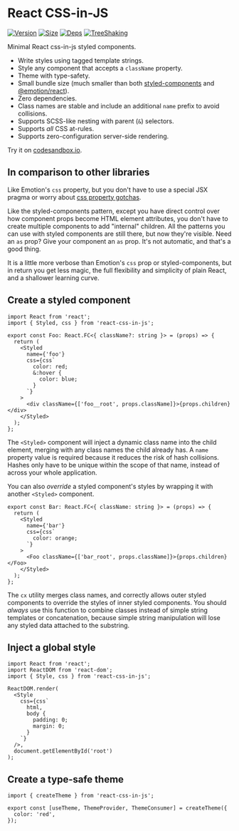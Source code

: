 # React CSS-in-JS

[![Version](https://badgen.net/npm/v/react-css-in-js)](https://www.npmjs.com/package/react-css-in-js)
[![Size](https://badgen.net/bundlephobia/minzip/react-css-in-js)](https://bundlephobia.com/result?p=react-css-in-js)
[![Deps](https://badgen.net/bundlephobia/dependency-count/react-css-in-js)](https://bundlephobia.com/result?p=react-css-in-js)
[![TreeShaking](https://badgen.net/bundlephobia/tree-shaking/react-css-in-js)](https://bundlephobia.com/result?p=react-css-in-js)

Minimal React css-in-js styled components.

- Write styles using tagged template strings.
- Style any component that accepts a `className` property.
- Theme with type-safety.
- Small bundle size (much smaller than both [styled-components](https://bundlephobia.com/result?p=styled-components) and [@emotion/react](https://bundlephobia.com/result?p=@emotion/react)).
- Zero dependencies.
- Class names are stable and include an additional `name` prefix to avoid collisions.
- Supports SCSS-like nesting with parent (`&`) selectors.
- Supports _all_ CSS at-rules.
- Supports zero-configuration server-side rendering.

Try it on [codesandbox.io](https://codesandbox.io/s/react-css-in-js-iup6f).

## In comparison to other libraries

Like Emotion's `css` property, but you don't have to use a special JSX pragma or worry about [css property gotchas](https://emotion.sh/docs/css-prop#gotchas).

Like the styled-components pattern, except you have direct control over how component props become HTML element attributes, you don't have to create multiple components to add "internal" children. All the patterns you can use with styled components are still there, but now they're visible. Need an `as` prop? Give your component an `as` prop. It's not automatic, and that's a good thing.

It is a little more verbose than Emotion's `css` prop or styled-components, but in return you get less magic, the full flexibility and simplicity of plain React, and a shallower learning curve.

## Create a styled component

```tsx
import React from 'react';
import { Styled, css } from 'react-css-in-js';

export const Foo: React.FC<{ className?: string }> = (props) => {
  return (
    <Styled
      name={'foo'}
      css={css`
        color: red;
        &:hover {
          color: blue;
        }
      `}
    >
      <div className={['foo__root', props.className]}>{props.children}</div>
    </Styled>
  );
};
```

The `<Styled>` component will inject a dynamic class name into the child element, merging with any class names the child already has. A `name` property value is required because it reduces the risk of hash collisions. Hashes only have to be unique within the scope of that name, instead of across your whole application.

You can also _override_ a styled component's styles by wrapping it with another `<Styled>` component.

```tsx
export const Bar: React.FC<{ className: string }> = (props) => {
  return (
    <Styled
      name={'bar'}
      css={css`
        color: orange;
      `}
    >
      <Foo className={['bar_root', props.className]}>{props.children}</Foo>
    </Styled>
  );
};
```

The `cx` utility merges class names, and correctly allows outer styled components to override the styles of inner styled components. You should _always_ use this function to combine classes instead of simple string templates or concatenation, because simple string manipulation will lose any styled data attached to the substring.

## Inject a global style

```tsx
import React from 'react';
import ReactDOM from 'react-dom';
import { Style, css } from 'react-css-in-js';

ReactDOM.render(
  <Style
    css={css`
      html,
      body {
        padding: 0;
        margin: 0;
      }
    `}
  />,
  document.getElementById('root')
);
```

## Create a type-safe theme

```tsx
import { createTheme } from 'react-css-in-js';

export const [useTheme, ThemeProvider, ThemeConsumer] = createTheme({
  color: 'red',
});
```
